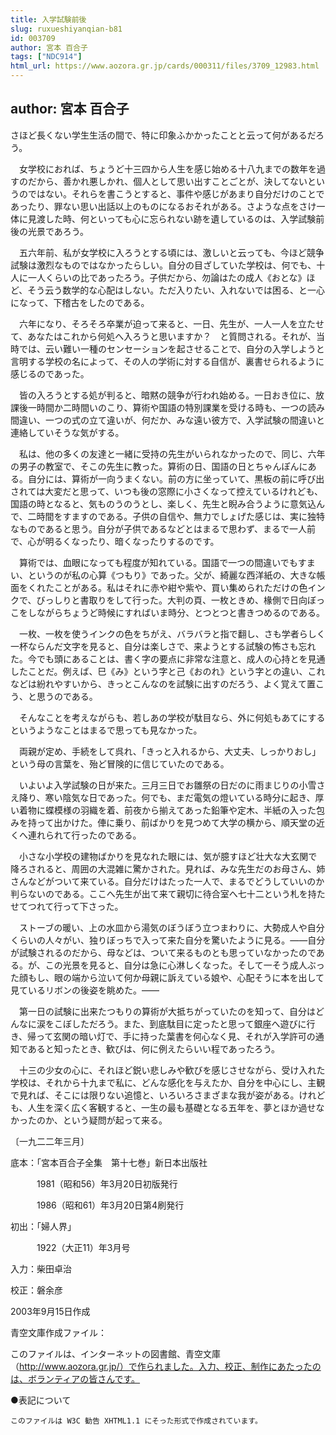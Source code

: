 ```yaml
---
title: 入学試験前後
slug: ruxueshiyanqian-b81
id: 003709
author: 宮本 百合子
tags: ["NDC914"]
html_url: https://www.aozora.gr.jp/cards/000311/files/3709_12983.html
---
```


## author: 宮本 百合子

さほど長くない学生生活の間で、特に印象ふかかったことと云って何があるだろう。

　女学校におれば、ちょうど十三四から人生を感じ始める十八九までの数年を過すのだから、善かれ悪しかれ、個人として思い出すことごとが、決してないというのではない。それらを書こうとすると、事件や感じがあまり自分だけのことであったり、罪ない思い出話以上のものになるおそれがある。さような点をさけ一体に見渡した時、何といっても心に忘られない跡を遺しているのは、入学試験前後の光景であろう。

　五六年前、私が女学校に入ろうとする頃には、激しいと云っても、今ほど競争試験は激烈なものではなかったらしい。自分の目ざしていた学校は、何でも、十人に一人くらいの比であったろう。子供だから、勿論はたの成人《おとな》ほど、そう云う数学的な心配はしない。ただ入りたい、入れないでは困る、と一心になって、下稽古をしたのである。

　六年になり、そろそろ卒業が迫って来ると、一日、先生が、一人一人を立たせて、あなたはこれから何処へ入ろうと思いますか？　と質問される。それが、当時では、云い難い一種のセンセーションを起させることで、自分の入学しようと言明する学校の名によって、その人の学術に対する自信が、裏書せられるように感じるのであった。

　皆の入ろうとする処が判ると、暗黙の競争が行われ始める。一日おき位に、放課後一時間か二時間いのこり、算術や国語の特別課業を受ける時も、一つの読み間違い、一つの式の立て違いが、何だか、みな遠い彼方で、入学試験の間違いと連絡していそうな気がする。

　私は、他の多くの友達と一緒に受持の先生がいられなかったので、同じ、六年の男子の教室で、そこの先生に教った。算術の日、国語の日とちゃんぽんにある。自分には、算術が一向うまくない。前の方に坐っていて、黒板の前に呼び出されては大変だと思って、いつも後の窓際に小さくなって控えているけれども、国語の時となると、気ものうのうとし、楽しく、先生と睨み合うように意気込んで、二時間をすますのである。子供の自信や、無力でしょげた感じは、実に独特なものであると思う。自分が子供であるなどとはまるで思わず、まるで一人前で、心が明るくなったり、暗くなったりするのです。

　算術では、血眼になっても程度が知れている。国語で一つの間違いでもすまい、というのが私の心算《つもり》であった。父が、綺麗な西洋紙の、大きな帳面をくれたことがある。私はそれに赤や紺や紫や、買い集められただけの色インクで、びっしりと書取りをして行った。大判の頁、一枚ときめ、椽側で日向ぼっこをしながらちょうど時候にすればいま時分、とつとつと書きつめるのである。

　一枚、一枚を使うインクの色をちがえ、バラバラと指で翻し、さも学者らしく一杯ならんだ文字を見ると、自分は楽しさで、来ようとする試験の怖さも忘れた。今でも頭にあることは、書く字の要点に非常な注意と、成人の心持とを見通したことだ。例えば、巳《み》という字と己《おのれ》という字との違い、これなどは紛れやすいから、きっとこんなのを試験に出すのだろう、よく覚えて置こう、と思うのである。

　そんなことを考えながらも、若しあの学校が駄目なら、外に何処もあてにするというようなことはまるで思っても見なかった。

　両親が定め、手続をして呉れ、「きっと入れるから、大丈夫、しっかりおし」という母の言葉を、殆ど冒険的に信じていたのである。

　いよいよ入学試験の日が来た。三月三日でお雛祭の日だのに雨まじりの小雪さえ降り、寒い陰気な日であった。何でも、まだ電気の燈いている時分に起き、厚い着物に蝶模様の羽織を着、前夜から揃えてあった鉛筆や定木、半紙の入った包みを持って出かけた。俥に乗り、前ばかりを見つめて大学の横から、順天堂の近くへ連れられて行ったのである。

　小さな小学校の建物ばかりを見なれた眼には、気が臆すほど壮大な大玄関で降ろされると、周囲の大混雑に驚かされた。見れば、みな先生だのお母さん、姉さんなどがついて来ている。自分だけはたった一人で、まるでどうしていいのか判らないのである。ここへ先生が出て来て親切に待合室へ七十二という札を持たせてつれて行って下さった。

　ストーブの暖い、上の水皿から湯気のぼうぼう立つまわりに、大勢成人や自分くらいの人々がい、独りぼっちで入って来た自分を驚いたように見る。――自分が試験されるのだから、母などは、ついて来るものとも思っていなかったのである。が、この光景を見ると、自分は急に心淋しくなった。そして一そう成人ぶった顔もし、眼の端から泣いて何か母親に訴えている娘や、心配そうに本を出して見ているリボンの後姿を眺めた。――

　第一日の試験に出来たつもりの算術が大抵ちがっていたのを知って、自分はどんなに涙をこぼしただろう。また、到底駄目に定ったと思って銀座へ遊びに行き、帰って玄関の暗い灯で、手に持った葉書を何心なく見、それが入学許可の通知であると知ったとき、歓びは、何に例えたらいい程であったろう。

　十三の少女の心に、それほど鋭い悲しみや歓びを感じさせながら、受け入れた学校は、それから十九まで私に、どんな感化を与えたか、自分を中心にし、主観で見れば、そこには限りない追憶と、いろいろさまざまな我が姿がある。けれども、人生を深く広く客観すると、一生の最も基礎となる五年を、夢とほか過せなかったのか、という疑問が起って来る。

〔一九二二年三月〕













底本：「宮本百合子全集　第十七巻」新日本出版社


　　　1981（昭和56）年3月20日初版発行

　　　1986（昭和61）年3月20日第4刷発行

初出：「婦人界」

　　　1922（大正11）年3月号

入力：柴田卓治

校正：磐余彦

2003年9月15日作成

青空文庫作成ファイル：

このファイルは、インターネットの図書館、青空文庫（http://www.aozora.gr.jp/）で作られました。入力、校正、制作にあたったのは、ボランティアの皆さんです。











●表記について


	このファイルは W3C 勧告 XHTML1.1 にそった形式で作成されています。